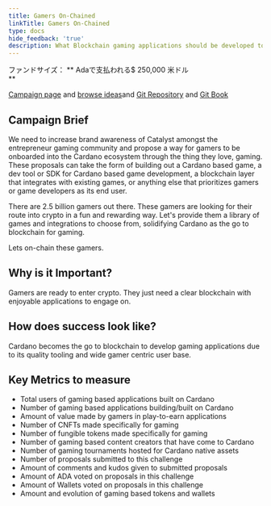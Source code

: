 ```yaml
---
title: Gamers On-Chained
linkTitle: Gamers On-Chained
type: docs
hide_feedback: 'true'
description: What Blockchain gaming applications should be developed to achieve mass adoption of Cardano?
---
```


ファンドサイズ： **&nbsp;Adaで支払われる$ 250,000 米ドル <br> **

[Campaign page](https://cardano.ideascale.com/a/campaign-home/26241) and [browse ideas](https://cardano.ideascale.com/a/ideas/top/campaign-filter/byids/campaigns/26241/stage/unspecified)and [Git Repository](https://github.com/Catalyst-Challenges/F7-Gamers-On-Chained) and [Git Book](https://quality-assurance-dao.gitbook.io/catalyst-fund-7-challenges/fund-7/gamers-on-chained)

## Campaign Brief

We need to increase brand awareness of Catalyst amongst the entrepreneur gaming community and propose a way for gamers to be onboarded into the Cardano ecosystem through the thing they love, gaming. These proposals can take the form of building out a Cardano based game, a dev tool or SDK for Cardano based game development, a blockchain layer that integrates with existing games, or anything else that prioritizes gamers or game developers as its end user.

There are 2.5 billion gamers out there. These gamers are looking for their route into crypto in a fun and rewarding way. Let's provide them a library of games and integrations to choose from, solidifying Cardano as the go to blockchain for gaming.

Lets on-chain these gamers.

## Why is it Important?

Gamers are ready to enter crypto. They just need a clear blockchain with enjoyable applications to engage on.

## How does success look like?

Cardano becomes the go to blockchain to develop gaming applications due to its quality tooling and wide gamer centric user base.

## Key Metrics to measure

- Total users of gaming based applications built on Cardano
- Number of gaming based applications building/built on Cardano
- Amount of value made by gamers in play-to-earn applications
- Number of CNFTs made specifically for gaming
- Number of fungible tokens made specifically for gaming
- Number of gaming based content creators that have come to Cardano
- Number of gaming tournaments hosted for Cardano native assets
- Number of proposals submitted to this challenge
- Amount of comments and kudos given to submitted proposals
- Amount of ADA voted on proposals in this challenge
- Amount of Wallets voted on proposals in this challenge
- Amount and evolution of gaming based tokens and wallets

